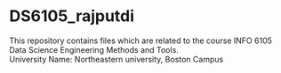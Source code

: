 # DS6105_rajputdi
This repository contains files which are related to the course INFO 6105 Data Science Engineering Methods and Tools. <br>
University Name: Northeastern university, Boston Campus
